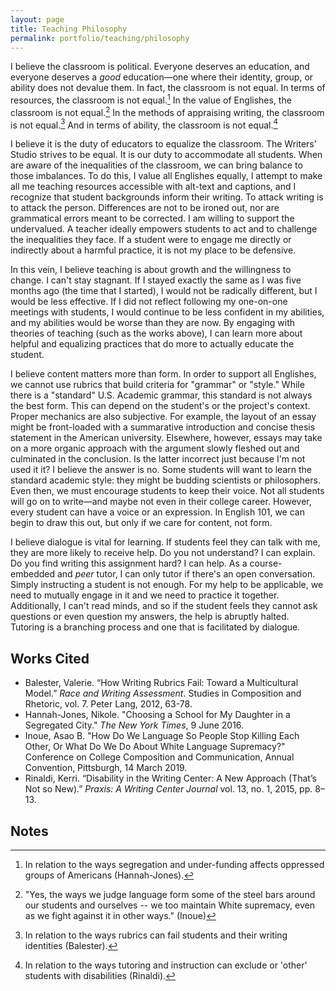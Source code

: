 ```yaml
---
layout: page
title: Teaching Philosophy
permalink: portfolio/teaching/philosophy
---
```


I believe the classroom is political. Everyone deserves an education, and everyone deserves a *good* education—one where their identity, group, or ability does not devalue them. In fact, the classroom is not equal. In terms of resources, the classroom is not equal.[^1] In the value of Englishes, the classroom is not equal.[^2] In the methods of appraising writing, the classroom is not equal.[^3] And in terms of ability, the classroom is not equal.[^4]

[^1]: In relation to the ways segregation and under-funding affects oppressed groups of Americans (Hannah-Jones).
[^2]: "Yes, the ways we judge language form some of the steel bars around our students and ourselves -- we too maintain White supremacy, even as we fight against it in other ways." (Inoue)
[^3]: In relation to the ways rubrics can fail students and their writing identities (Balester).
[^4]: In relation to the ways tutoring and instruction can exclude or 'other' students with disabilities (Rinaldi).

I believe it is the duty of educators to equalize the classroom. The Writers' Studio strives to be equal. It is our duty to accommodate all students. When are aware of the inequalities of the classroom, we can bring balance to those imbalances. To do this, I value all Englishes equally, I attempt to make all me teaching resources accessible with alt-text and captions, and I recognize that student backgrounds inform their writing. To attack writing is to attack the person. Differences are not to be ironed out, nor are grammatical errors meant to be corrected. I am willing to support the undervalued. A teacher ideally empowers students to act and to challenge the inequalities they face. If a student were to engage me directly or indirectly about a harmful practice, it is not my place to be defensive.

In this vein, I believe teaching is about growth and the willingness to change. I can't stay stagnant. If I stayed exactly the same as I was five months ago (the time that I started), I would not be radically different, but I would be less effective. If I did not reflect following my one-on-one meetings with students, I would continue to be less confident in my abilities, and my abilities would be worse than they are now. By engaging with theories of teaching (such as the works above), I can learn more about helpful and equalizing practices that do more to actually educate the student.

I believe content matters more than form. In order to support all Englishes, we cannot use rubrics that build criteria for "grammar" or "style." While there is a "standard" U.S. Academic grammar, this standard is not always the best form. This can depend on the student's or the project's context. Proper mechanics are also subjective. For example, the layout of an essay might be front-loaded with a summarative introduction and concise thesis statement in the American university. Elsewhere, however, essays may take on a more organic approach with the argument slowly fleshed out and culminated in the conclusion. Is the latter incorrect just because I'm not used it it? I believe the answer is no. Some students will want to learn the standard academic style: they might be budding scientists or philosophers. Even then, we must encourage students to keep their voice. Not all students will go on to write—and maybe not even in their college career. However, every student can have a voice or an expression. In English 101, we can begin to draw this out, but only if we care for content, not form.

I believe dialogue is vital for learning. If students feel they can talk with me, they are more likely to receive help. Do you not understand? I can explain. Do you find writing this assignment hard? I can help. As a course-embedded and *peer* tutor, I can only tutor if there's an open conversation. Simply instructing a student is not enough. For my help to be applicable, we need to mutually engage in it and we need to practice it together. Additionally, I can't read minds, and so if the student feels they cannot ask questions or even question my answers, the help is abruptly halted. Tutoring is a branching process and one that is facilitated by dialogue.

## Works Cited
- Balester, Valerie. “How Writing Rubrics Fail: Toward a Multicultural Model.” _Race and Writing Assessment_. Studies in Composition and Rhetoric, vol. 7. Peter Lang, 2012, 63-78.
- Hannah-Jones, Nikole. "Choosing a School for My Daughter in a Segregated City." _The New York Times_, 9 June 2016.
- Inoue, Asao B. "How Do We Language So People Stop Killing Each Other, Or What Do We Do About White Language Supremacy?" Conference on College Composition and Communication, Annual Convention, Pittsburgh, 14 March 2019.
- Rinaldi, Kerri. “Disability in the Writing Center: A New Approach (That’s Not so New).” _Praxis: A Writing Center Journal_ vol. 13, no. 1, 2015, pp. 8–13.


## Notes
